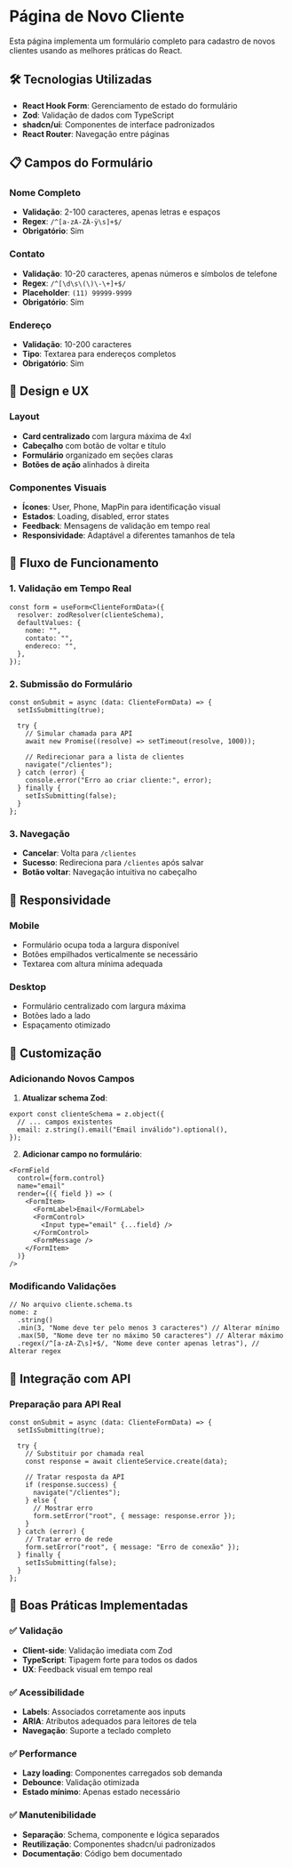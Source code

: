 # Página de Novo Cliente

Esta página implementa um formulário completo para cadastro de novos clientes usando as melhores práticas do React.

## 🛠️ Tecnologias Utilizadas

- **React Hook Form**: Gerenciamento de estado do formulário
- **Zod**: Validação de dados com TypeScript
- **shadcn/ui**: Componentes de interface padronizados
- **React Router**: Navegação entre páginas

## 📋 Campos do Formulário

### Nome Completo

- **Validação**: 2-100 caracteres, apenas letras e espaços
- **Regex**: `/^[a-zA-ZÀ-ÿ\s]+$/`
- **Obrigatório**: Sim

### Contato

- **Validação**: 10-20 caracteres, apenas números e símbolos de telefone
- **Regex**: `/^[\d\s\(\)\-\+]+$/`
- **Placeholder**: `(11) 99999-9999`
- **Obrigatório**: Sim

### Endereço

- **Validação**: 10-200 caracteres
- **Tipo**: Textarea para endereços completos
- **Obrigatório**: Sim

## 🎨 Design e UX

### Layout

- **Card centralizado** com largura máxima de 4xl
- **Cabeçalho** com botão de voltar e título
- **Formulário** organizado em seções claras
- **Botões de ação** alinhados à direita

### Componentes Visuais

- **Ícones**: User, Phone, MapPin para identificação visual
- **Estados**: Loading, disabled, error states
- **Feedback**: Mensagens de validação em tempo real
- **Responsividade**: Adaptável a diferentes tamanhos de tela

## 🔄 Fluxo de Funcionamento

### 1. Validação em Tempo Real

```tsx
const form = useForm<ClienteFormData>({
  resolver: zodResolver(clienteSchema),
  defaultValues: {
    nome: "",
    contato: "",
    endereco: "",
  },
});
```

### 2. Submissão do Formulário

```tsx
const onSubmit = async (data: ClienteFormData) => {
  setIsSubmitting(true);

  try {
    // Simular chamada para API
    await new Promise((resolve) => setTimeout(resolve, 1000));

    // Redirecionar para a lista de clientes
    navigate("/clientes");
  } catch (error) {
    console.error("Erro ao criar cliente:", error);
  } finally {
    setIsSubmitting(false);
  }
};
```

### 3. Navegação

- **Cancelar**: Volta para `/clientes`
- **Sucesso**: Redireciona para `/clientes` após salvar
- **Botão voltar**: Navegação intuitiva no cabeçalho

## 📱 Responsividade

### Mobile

- Formulário ocupa toda a largura disponível
- Botões empilhados verticalmente se necessário
- Textarea com altura mínima adequada

### Desktop

- Formulário centralizado com largura máxima
- Botões lado a lado
- Espaçamento otimizado

## 🔧 Customização

### Adicionando Novos Campos

1. **Atualizar schema Zod**:

```tsx
export const clienteSchema = z.object({
  // ... campos existentes
  email: z.string().email("Email inválido").optional(),
});
```

2. **Adicionar campo no formulário**:

```tsx
<FormField
  control={form.control}
  name="email"
  render={({ field }) => (
    <FormItem>
      <FormLabel>Email</FormLabel>
      <FormControl>
        <Input type="email" {...field} />
      </FormControl>
      <FormMessage />
    </FormItem>
  )}
/>
```

### Modificando Validações

```tsx
// No arquivo cliente.schema.ts
nome: z
  .string()
  .min(3, "Nome deve ter pelo menos 3 caracteres") // Alterar mínimo
  .max(50, "Nome deve ter no máximo 50 caracteres") // Alterar máximo
  .regex(/^[a-zA-Z\s]+$/, "Nome deve conter apenas letras"), // Alterar regex
```

## 🚀 Integração com API

### Preparação para API Real

```tsx
const onSubmit = async (data: ClienteFormData) => {
  setIsSubmitting(true);

  try {
    // Substituir por chamada real
    const response = await clienteService.create(data);

    // Tratar resposta da API
    if (response.success) {
      navigate("/clientes");
    } else {
      // Mostrar erro
      form.setError("root", { message: response.error });
    }
  } catch (error) {
    // Tratar erro de rede
    form.setError("root", { message: "Erro de conexão" });
  } finally {
    setIsSubmitting(false);
  }
};
```

## 🎯 Boas Práticas Implementadas

### ✅ Validação

- **Client-side**: Validação imediata com Zod
- **TypeScript**: Tipagem forte para todos os dados
- **UX**: Feedback visual em tempo real

### ✅ Acessibilidade

- **Labels**: Associados corretamente aos inputs
- **ARIA**: Atributos adequados para leitores de tela
- **Navegação**: Suporte a teclado completo

### ✅ Performance

- **Lazy loading**: Componentes carregados sob demanda
- **Debounce**: Validação otimizada
- **Estado mínimo**: Apenas estado necessário

### ✅ Manutenibilidade

- **Separação**: Schema, componente e lógica separados
- **Reutilização**: Componentes shadcn/ui padronizados
- **Documentação**: Código bem documentado
